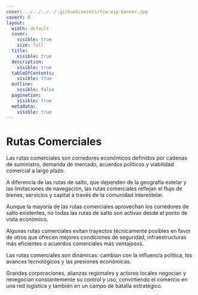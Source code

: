 ```yaml
---
cover: ../../../../.gitbook/assets/tcw-wip-banner.jpg
coverY: 0
layout:
  width: default
  cover:
    visible: true
    size: full
  title:
    visible: true
  description:
    visible: true
  tableOfContents:
    visible: true
  outline:
    visible: false
  pagination:
    visible: true
  metadata:
    visible: true
---
```


# Rutas Comerciales

Las rutas comerciales son corredores económicos definidos por cadenas de suministro, demanda de mercado, acuerdos políticos y viabilidad comercial a largo plazo.

A diferencia de las rutas de salto, que dependen de la geografía estelar y las limitaciones de navegación, las rutas comerciales reflejan el flujo de bienes, servicios y capital a través de la comunidad interestelar.

Aunque la mayoría de las rutas comerciales aprovechan los corredores de salto existentes, no todas las rutas de salto son activas desde el punto de vista económico.

Algunas rutas comerciales evitan trayectos técnicamente posibles en favor de otros que ofrecen mejores condiciones de seguridad, infraestructuras más eficientes o acuerdos comerciales más ventajosos.

Las rutas comerciales son dinámicas: cambian con la influencia política, los avances tecnológicos y las presiones económicas.

Grandes corporaciones, alianzas regionales y actores locales negocian y renegocian constantemente su control y uso, convirtiendo el comercio en una red logística y también en un campo de batalla estratégico.
